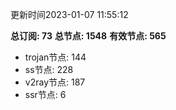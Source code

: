 更新时间2023-01-07 11:55:12

**总订阅: 73**
**总节点: 1548**
**有效节点: 565**
- trojan节点: 144
- ss节点: 228
- v2ray节点: 187
- ssr节点: 6
